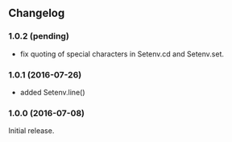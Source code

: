 ## Changelog

### 1.0.2 (pending)

* fix quoting of special characters in Setenv.cd and Setenv.set.


### 1.0.1 (2016-07-26)

* added Setenv.line()

### 1.0.0 (2016-07-08)

Initial release.
